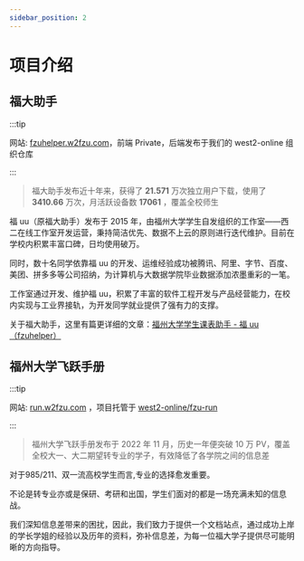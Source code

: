 ```yaml
---
sidebar_position: 2
---
```


# 项目介绍


## 福大助手

:::tip

网站: [fzuhelper.w2fzu.com](https://fzuhelper.w2fzu.com/)，前端 Private，后端发布于我们的 west2-online 组织仓库

:::

> 福大助手发布近十年来，获得了 **21.571** 万次独立用户下载，使用了 **3410.66** 万次，月活跃设备数 **17061** ，覆盖全校师生

福 uu（原福大助手）发布于 2015 年，由福州大学学生自发组织的工作室——西二在线工作室开发运营，秉持简洁优先、数据不上云的原则进行迭代维护。目前在学校内积累丰富口碑，日均使用破万。

同时，数十名同学依靠福 uu 的开发、运维经验成功被腾讯、阿里、字节、百度、美团、拼多多等公司招纳，为计算机与大数据学院毕业数据添加浓墨重彩的一笔。

工作室通过开发、维护福 uu，积累了丰富的软件工程开发与产品经营能力，在校内实现与工业界接轨，为开发同学就业提供了强有力的支撑。

关于福大助手，这里有篇更详细的文章：[福州大学学生课表助手 - 福 uu（fzuhelper）](https://west2-online.feishu.cn/wiki/RG3UwWGqPig8lHk0mYsccKWRnrd)

## 福州大学飞跃手册

:::tip

网站: [run.w2fzu.com](https://run.w2fzu.com/) ，项目托管于 [west2-online/fzu-run](https://github.com/west2-online/fzu-run/)

:::

> 福州大学飞跃手册发布于 2022 年 11 月，历史一年便突破 10 万 PV，覆盖全校大一、大二期望转专业的学子，有效降低了各学院之间的信息差

对于985/211、双一流高校学生而言,专业的选择愈发重要。

不论是转专业亦或是保研、考研和出国，学生们面对的都是一场充满未知的信息战。

我们深知信息差带来的困扰，因此，我们致力于提供一个文档站点，通过成功上岸的学长学姐的经验以及历年的资料，弥补信息差，为每一位福大学子提供尽可能明晰的方向指导。
